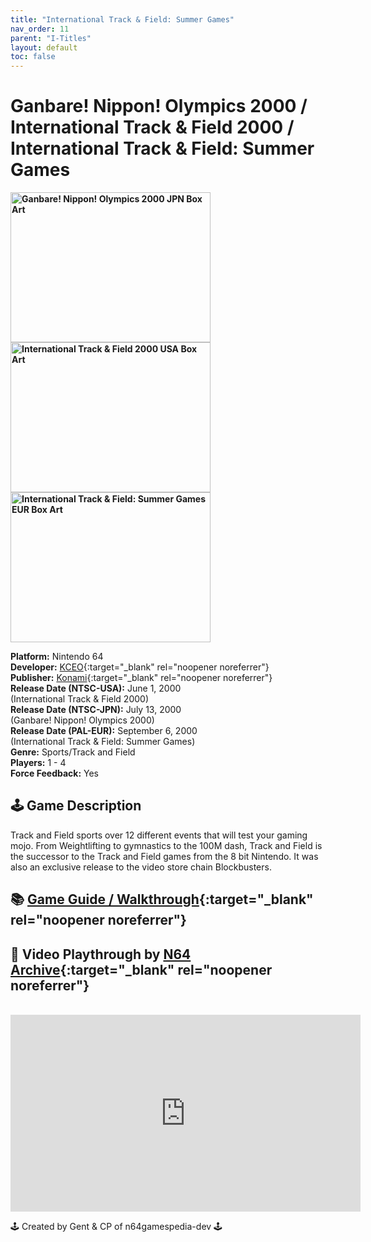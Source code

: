 ```yaml
---
title: "International Track & Field: Summer Games"
nav_order: 11
parent: "I-Titles"
layout: default
toc: false
---
```


# Ganbare! Nippon! Olympics 2000 / International Track & Field 2000 / International Track & Field: Summer Games

<b>
<img src="https://images.launchbox-app.com/a30cbbf1-e21a-401a-808a-2dae4d5abbb3.jpg" alt="Ganbare! Nippon! Olympics 2000 JPN Box Art" width="320" height="240" />
<img src="https://images.launchbox-app.com/3d8a1b65-f33f-4e49-a09d-5acb407d1070.jpg" alt="International Track & Field 2000 USA Box Art" width="320" height="240" />
<img src="https://images.launchbox-app.com/96f0faef-2ece-4b11-8f54-a680e03048f7.jpg" alt="International Track & Field: Summer Games EUR Box Art" width="320" height="240" />
</b>

**Platform:** Nintendo 64  
**Developer:** [KCEO](https://en.wikipedia.org/wiki/Konami#Former_subsidiaries){:target="_blank" rel="noopener noreferrer"}  
**Publisher:** [Konami](https://en.wikipedia.org/wiki/Konami){:target="_blank" rel="noopener noreferrer"}  
**Release Date (NTSC-USA):** June 1, 2000  
(International Track & Field 2000)  
**Release Date (NTSC-JPN):** July 13, 2000  
(Ganbare! Nippon! Olympics 2000)  
**Release Date (PAL-EUR):** September 6, 2000  
(International Track & Field: Summer Games)  
**Genre:** Sports/Track and Field  
**Players:** 1 - 4  
**Force Feedback:** Yes  

## 🕹️ Game Description
Track and Field sports over 12 different events that will test your gaming mojo. From Weightlifting to gymnastics to the 100M dash, Track and Field is the successor to the Track and Field games from the 8 bit Nintendo. It was also an exclusive release to the video store chain Blockbusters.

## 📚 [Game Guide / Walkthrough](https://gamefaqs.gamespot.com/n64/258825-international-track-and-field-2000/faqs/42657){:target="_blank" rel="noopener noreferrer"}

## 🎥 Video Playthrough by [N64 Archive](https://www.youtube.com/channel/UC1fUDTXUTKjpk_j7leAhAyw){:target="_blank" rel="noopener noreferrer"}
<br />  
<iframe width="560" height="315" src="https://www.youtube.com/embed/2QpxBElz_n8" title="International Track & Field 2000 Gameplay" frameborder="0" allowfullscreen></iframe>

🕹️ Created by Gent & CP of n64gamespedia-dev 🕹️  
<!-- Vault Format: n64gamespedia-dev -->  
<!-- Protocol Source: _vault-specs/format-protocol.md -->
